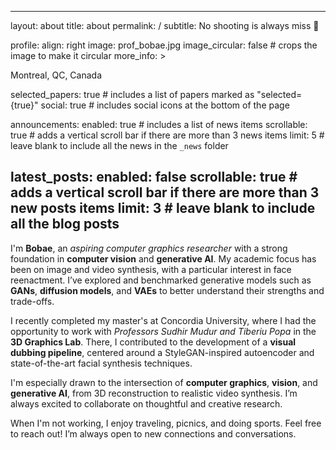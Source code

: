 
---
layout: about
title: about
permalink: /
subtitle: No shooting is always miss :dart:

profile:
  align: right
  image: prof_bobae.jpg
  image_circular: false # crops the image to make it circular
  more_info: >
    <p>Montreal, QC, Canada</p>

selected_papers: true # includes a list of papers marked as "selected={true}"
social: true # includes social icons at the bottom of the page

announcements:
  enabled: true # includes a list of news items
  scrollable: true # adds a vertical scroll bar if there are more than 3 news items
  limit: 5 # leave blank to include all the news in the `_news` folder

latest_posts:
  enabled: false
  scrollable: true # adds a vertical scroll bar if there are more than 3 new posts items
  limit: 3 # leave blank to include all the blog posts
---
I'm **Bobae**, an *aspiring computer graphics researcher* with a strong foundation in **computer vision** and **generative AI**. My academic focus has been on image and video synthesis, with a particular interest in face reenactment. I’ve explored and benchmarked generative models such as **GANs**, **diffusion models**, and **VAEs** to better understand their strengths and trade-offs.

I recently completed my master's at Concordia University, where I had the opportunity to work with *Professors Sudhir Mudur and Tiberiu Popa* in the **3D Graphics Lab**. There, I contributed to the development of a **visual dubbing pipeline**, centered around a StyleGAN-inspired autoencoder and state-of-the-art facial synthesis techniques.

I'm especially drawn to the intersection of **computer graphics**, **vision**, and **generative AI**, from 3D reconstruction to realistic video synthesis. I’m always excited to collaborate on thoughtful and creative research.

When I'm not working, I enjoy traveling, picnics, and doing sports. Feel free to reach out! I’m always open to new connections and conversations.

<!--Write your biography here. Tell the world about yourself. Link to your favorite [subreddit](http://reddit.com). You can put a picture in, too. The code is already in, just name your picture `prof_pic.jpg` and put it in the `img/` folder.-->
<!---->
<!--Put your address / P.O. box / other info right below your picture. You can also disable any of these elements by editing `profile` property of the YAML header of your `_pages/about.md`. Edit `_bibliography/papers.bib` and Jekyll will render your [publications page](/al-folio/publications/) automatically.-->
<!---->
<!--Link to your social media connections, too. This theme is set up to use [Font Awesome icons](https://fontawesome.com/) and [Academicons](https://jpswalsh.github.io/academicons/), like the ones below. Add your Facebook, Twitter, LinkedIn, Google Scholar, or just disable all of them.-->
